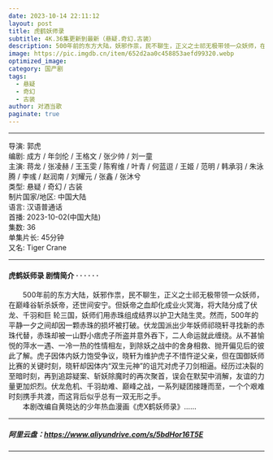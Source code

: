 ```yaml
---
date: 2023-10-14 22:11:12
layout: post
title: 虎鹤妖师录
subtitle: 4K.36集更新到最新（悬疑.奇幻.古装）
description: 500年前的东方大陆，妖邪作祟，民不聊生，正义之士祁无极带领一众妖师，在巅峰谷斩杀妖帝，还世间安宁。但妖帝之血却化成业火冥海，将大陆分成了伏龙、千羽和巨 轮三国，妖师们用赤珠组成结界以护卫大陆生灵...
image: https://pic.imgdb.cn/item/652d2aa0c458853aefd99320.webp
optimized_image: 
category: 国产剧
tags:
  - 悬疑
  - 奇幻
  - 古装
author: 对酒当歌
paginate: true
---
```


---

导演: 郭虎  
编剧: 成方 / 年剑伦 / 王格文 / 张少帅 / 刘一童  
主演: 蒋龙 / 张凌赫 / 王玉雯 / 陈宥维 / 叶青 / 何蓝逗 / 王姬 / 范明 / 韩承羽 / 朱泳腾 / 李彧 / 赵润南 / 刘耀元 / 张鑫 / 张沐兮  
类型: 悬疑 / 奇幻 / 古装  
制片国家/地区: 中国大陆  
语言: 汉语普通话  
首播: 2023-10-02(中国大陆)  
集数: 36  
单集片长: 45分钟  
又名: Tiger Crane  

---

#### 虎鹤妖师录 剧情简介 · · · · · ·

　　500年前的东方大陆，妖邪作祟，民不聊生，正义之士祁无极带领一众妖师，在巅峰谷斩杀妖帝，还世间安宁。但妖帝之血却化成业火冥海，将大陆分成了伏龙、千羽和巨 轮三国，妖师们用赤珠组成结界以护卫大陆生灵。然而，500年的平静一夕之间却因一颗赤珠的损坏被打破。伏龙国派出少年妖师祁晓轩寻找新的赤珠代替，赤珠却被一山野小痞虎子所盗并意外吞下，二人命运就此缠绕。从不甚愉悦的萍水一遇、一冷一热的性情相左，到除妖之战中的舍身相救、抛开偏见后的彼此了解。虎子因体内妖力饱受争议，晓轩为维护虎子不惜忤逆父亲，但在国御妖师比赛的关键时刻，晓轩却因体内“双生元神”的诅咒对虎子刀剑相逼。经历过决裂的至暗时刻，再到追踪疑案、斩妖除魔时的再次聚首，误会在默契中消解，友谊的力量更加炽烈。伏龙危机、千羽劫难、巅峰之战，一系列疑团接踵而至，一个个艰难时刻携手共渡，而这背后似乎总有一双无形之手。  
　　本剧改编自黄晓达的少年热血漫画《虎X鹤妖师录》……

---

##### 阿里云盘：<https://www.aliyundrive.com/s/5bdHor16T5E>

---
